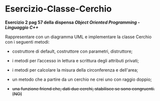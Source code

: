 # Esercizio-Classe-Cerchio
**Esercizio 2 pag 57 della dispensa _Object Oriented Programming - Linguaggio C++_**

Rappresentare con un diagramma UML e implementare la classe Cerchio con i seguenti metodi: 

- costruttore di default, costruttore con parametri, distruttore; 

- i metodi per l’accesso in lettura e scrittura degli attributi privati; 

- i metodi per calcolare la misura della circonferenza e dell'area; 

- un metodo che a partire da un cerchio ne crei uno con raggio doppio;
- ~~una funzione friend che, dati due cerchi, stabilisce se sono congruenti. [NO]~~

